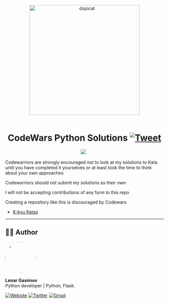<p align="center">
<img src="https://octodex.github.com/images/dojocat.jpg" align="center" alt="dojocat" width="350px" />
<br>
<br>
<img src="https://www.codewars.com/users/lenargasimov/badges/micro" alt="">
<h1 align="center">CodeWars Python Solutions
    <a href="https://twitter.com/intent/tweet?&url=https://github.com/lenargasimov/codewars-python-solutions&via=lenargasimov&hashtags=codewars,python,kata,kyu,developers">
      <img alt="Tweet" src="https://img.shields.io/twitter/url/http/shields.io.svg?style=social" />
    </a>
</h1>
</p>

<p align="center">
    <img src="https://img.shields.io/github/last-commit/lenargasimov/codewars-python-solutions?style=plastic">
    <img src="https://img.shields.io/github/forks/lenargasimov/codewars-python-solutions.svg" alt="">
    <img src="https://img.shields.io/github/stars/lenargasimov/codewars-python-solutions.svg" alt="">
</p>

Codewarriors are strongly encouraged not to look at my solutions to Kata until you have completed it yourselves or at least took the time to think about your own approaches

Codewarriors should not submit my solutions as their own

I will not be accepting contributions of any form to this repo

Creating a repository like this is discouraged by Codewars

- [8-kyu Katas](8-kyu)

---

## 👨‍💻 Author

<img style="border-radius: 50%" src="https://github.com/lenargasimov.png" width="100px;" alt=""/>
<br>
  
<p>
<b>Lenar Gasimov</b><br>Python developer | Python, Flask.</p>
    
[![Website](https://img.shields.io/badge/Website/Blog-black?&style=for-the-badge&logo=website&logoColor=white)](https://lenargasimov.dev)
[![Twitter](https://img.shields.io/badge/Twitter-1DA1F2?style=for-the-badge&logo=twitter&logoColor=white)](https://twitter.com/lenargasimov)
[![Gmail](https://img.shields.io/badge/Gmail-D14836?style=for-the-badge&logo=gmail&logoColor=white)](mailto:lenargasimovdev@gmail.com)

